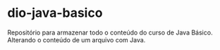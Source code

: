 # dio-java-basico

Repositório para armazenar todo o conteúdo do curso de Java Básico.
Alterando o conteúdo de um arquivo com Java.
